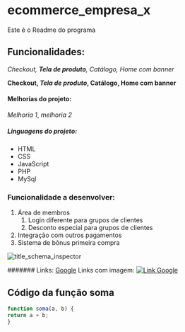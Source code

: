 # ecommerce_empresa_x
Este é o Readme do programa

## Funcionalidades:

_Checkout, **Tela de produto**, Catálogo, Home com banner_

**Checkout, _Tela de produto_, Catálogo, Home com banner**

#### Melhorias do projeto:

_Melhoria 1_, _melhoria 2_

##### Linguagens do projeto:
* HTML
* CSS
* JavaScript
* PHP
* MySql

### Funcionalidade a desenvolver:
  1. Área de membros
     1. Login diferente para grupos de clientes
     2. Desconto especial para grupos de clientes
  3. Integração com outros pagamentos
  4. Sistema de bônus primeira compra

![title_schema_inspector](https://github.com/altlfkb/ecommerce_empresa_x/assets/116196410/1410cdb4-87c9-4ed5-8c80-b056ff10da9e) 

####### Links:
[Google](https://www.google.com/)
Links com imagem: 
[![Link Google](https://github.com/altlfkb/ecommerce_empresa_x/assets/116196410/1e41890b-a9ed-4e29-91a5-f30bfe5e1f18)](https://www.google.com)

## Código da função soma 
```javascript
function soma(a, b) {
return a + b;
}



     
